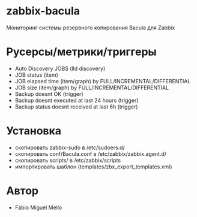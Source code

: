 zabbix-bacula
===
Мониторинг системы резервного копирования Bacula для Zabbix

Русерсы/метрики/триггеры
===
* Auto Discovery JOBS (lld discovery)
* JOB status (item)
* JOB elapsed time (item/graph) by FULL/INCREMENTAL/DIFFERENTIAL 
* JOB size (item/graph) by FULL/INCREMENTAL/DIFFERENTIAL
* Backup doesnt OK (trigger)
* Backup doesnt executed at last 24 hours (trigger)
* Backup status doesnt received at last 6h (trigger)


Установка
===
* скопировать zabbix-sudo в /etc/sudoers.d/
* скопировать conf/Bacula.conf в /etc/zabbix/zabbix.agent.d/
* скопировать scripts/ в /etc/zabbix/scripts
* импортировать шаблон (templates/zbx_export_templates.xml)

Автор
=====
* Fábio Miguel Mello

